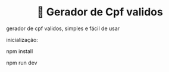 <h1 align="center">🚀 Gerador de Cpf validos</h1>

<p>gerador de cpf validos, simples e fácil de usar</p>
<p>inicialização:</p>
<p>npm install</p>
<p>npm run dev</p>


